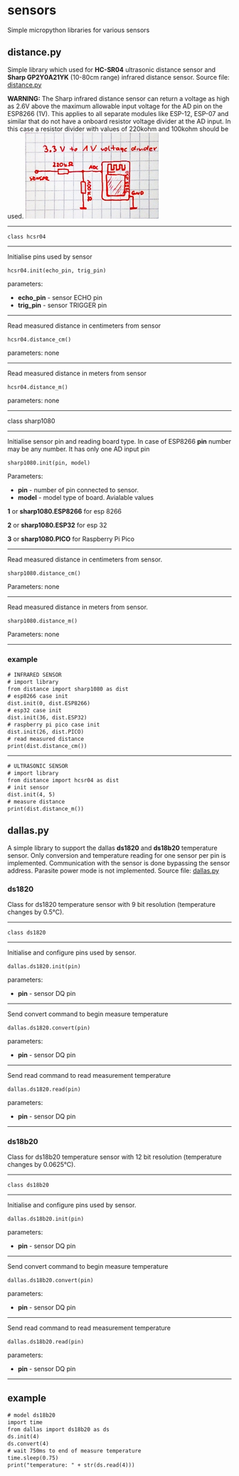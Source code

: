 # sensors
Simple micropython libraries for various sensors

## distance.py

Simple library which used for **HC-SR04** ultrasonic distance sensor and **Sharp GP2Y0A21YK** (10-80cm range) infrared distance sensor.
Source file: [distance.py](distance.py)

**WARNING:**
The Sharp infrared distance sensor can return a voltage as high as 2.6V above the maximum allowable input voltage for the AD pin on the ESP8266 (1V). This applies to all separate modules like ESP-12, ESP-07 and similar that do not have a onboard resistor voltage divider at the AD input. In this case a resistor divider with values of 220kohm and 100kohm should be used.
![divider.jpg](divider.jpg)
___
```
class hcsr04
```
___
Initialise pins used by sensor
```
hcsr04.init(echo_pin, trig_pin)
```
parameters:
- **echo_pin** - sensor ECHO pin
- **trig_pin** - sensor TRIGGER pin
___
Read measured distance in centimeters from sensor 
```
hcsr04.distance_cm()
```
parameters: none
___
Read measured distance in meters from sensor 
```
hcsr04.distance_m()
```
parameters: none

___
class sharp1080
___
Initialise sensor pin and reading board type. In case of ESP8266 **pin** number may be any number. It has only one AD input pin 

```
sharp1080.init(pin, model)
```

Parameters:
- **pin** - number of pin connected to sensor.
- **model** - model type of board. Avialable values

**1** or **sharp1080.ESP8266** for esp 8266

**2** or **sharp1080.ESP32** for esp 32

**3** or **sharp1080.PICO** for Raspberry Pi Pico
___
Read measured distance in centimeters from sensor.
```
sharp1080.distance_cm()
```
Parameters: none
___
Read measured distance in meters from sensor.
```
sharp1080.distance_m()
```
Parameters: none
___
### example
```
# INFRARED SENSOR
# import library
from distance import sharp1080 as dist
# esp8266 case init
dist.init(0, dist.ESP8266)
# esp32 case init
dist.init(36, dist.ESP32)
# raspberry pi pico case init
dist.init(26, dist.PICO)
# read measured distance
print(dist.distance_cm())
```
___
```
# ULTRASONIC SENSOR
# import library
from distance import hcsr04 as dist
# init sensor
dist.init(4, 5)
# measure distance
print(dist.distance_m())
```



## dallas.py
A simple library to support the dallas **ds1820** and **ds18b20** temperature sensor. Only conversion and temperature reading for one sensor per pin is implemented. Communication with the sensor is done bypassing the sensor address.
Parasite power mode is not implemented.
Source file: [dallas.py](dallas.py)

### ds1820
Class for ds1820 temperature sensor with 9 bit resolution (temperature changes by 0.5°C).
___
```
class ds1820
```
___
Initialise and configure pins used by sensor.
```
dallas.ds1820.init(pin)
```
parameters:
- **pin** - sensor DQ pin
___
Send convert command to begin measure temperature
```
dallas.ds1820.convert(pin)
```
parameters:
- **pin** - sensor DQ pin
___
Send read command to read measurement temperature
```
dallas.ds1820.read(pin)
```
parameters:
- **pin** - sensor DQ pin
___

### ds18b20
Class for ds18b20 temperature sensor with 12 bit resolution (temperature changes by 0.0625°C).
___
```
class ds18b20
```
___
Initialise and configure pins used by sensor.
```
dallas.ds18b20.init(pin)
```
parameters:
- **pin** - sensor DQ pin
___
Send convert command to begin measure temperature
```
dallas.ds18b20.convert(pin)
```
parameters:
- **pin** - sensor DQ pin
___
Send read command to read measurement temperature
```
dallas.ds18b20.read(pin)
```
parameters:
- **pin** - sensor DQ pin
___

## example
```
# model ds18b20
import time
from dallas import ds18b20 as ds
ds.init(4)
ds.convert(4)
# wait 750ms to end of measure temperature
time.sleep(0.75)
print("temperature: " + str(ds.read(4)))
```
